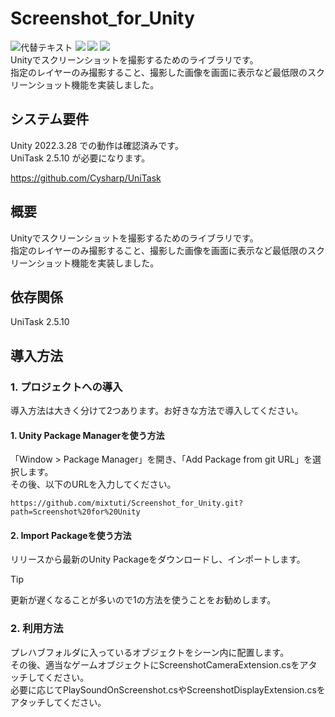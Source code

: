# Screenshot_for_Unity

![代替テキスト](https://img.shields.io/badge/Unity-2022.3+-orange) <img src="http://img.shields.io/badge/UniTask-2.5.10-orange.svg?style=flat"> <img src="http://img.shields.io/badge/License-MIT-blue.svg?style=flat"> <img src="http://img.shields.io/badge/Language-C%23-green.svg?style=flat"><br>
Unityでスクリーンショットを撮影するためのライブラリです。<br>
指定のレイヤーのみ撮影すること、撮影した画像を画面に表示など最低限のスクリーンショット機能を実装しました。

## システム要件

Unity 2022.3.28 での動作は確認済みです。</br>
UniTask 2.5.10 が必要になります。

https://github.com/Cysharp/UniTask

## 概要
Unityでスクリーンショットを撮影するためのライブラリです。<br>
指定のレイヤーのみ撮影すること、撮影した画像を画面に表示など最低限のスクリーンショット機能を実装しました。

## 依存関係

UniTask 2.5.10

## 導入方法

### 1. プロジェクトへの導入
導入方法は大きく分けて2つあります。お好きな方法で導入してください。

#### 1. Unity Package Managerを使う方法
「Window > Package Manager」を開き、「Add Package from git URL」を選択します。<br>
その後、以下のURLを入力してください。
```
https://github.com/mixtuti/Screenshot_for_Unity.git?path=Screenshot%20for%20Unity
```
#### 2. Import Packageを使う方法
リリースから最新のUnity Packageをダウンロードし、インポートします。
> [!TIP]
> 更新が遅くなることが多いので1の方法を使うことをお勧めします。

### 2. 利用方法
プレハブフォルダに入っているオブジェクトをシーン内に配置します。<br>
その後、適当なゲームオブジェクトにScreenshotCameraExtension.csをアタッチしてください。<br>
必要に応じてPlaySoundOnScreenshot.csやScreenshotDisplayExtension.csをアタッチしてください。
